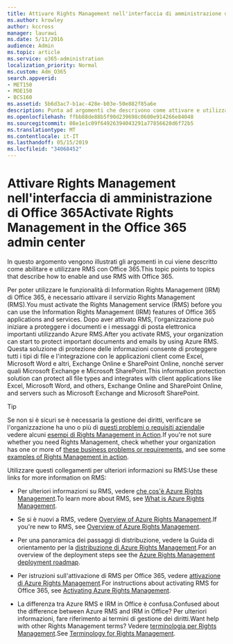 ```yaml
---
title: Attivare Rights Management nell'interfaccia di amministrazione di Office 365
ms.author: krowley
author: kccross
manager: laurawi
ms.date: 5/11/2016
audience: Admin
ms.topic: article
ms.service: o365-administration
localization_priority: Normal
ms.custom: Adm_O365
search.appverid:
- MET150
- MOE150
- BCS160
ms.assetid: 5b6d3ac7-b1ac-428e-b03e-50e882f85a6e
description: Punta ad argomenti che descrivono come attivare e utilizzare il servizio Rights Management con Office 365.
ms.openlocfilehash: ffbb88de88b5f90d239698c0600e914266e84048
ms.sourcegitcommit: 08e1e1c09f64926394043291a77856620d6f72b5
ms.translationtype: MT
ms.contentlocale: it-IT
ms.lasthandoff: 05/15/2019
ms.locfileid: "34068452"
---
```

# <a name="activate-rights-management-in-the-office-365-admin-center"></a><span data-ttu-id="5d64c-103">Attivare Rights Management nell'interfaccia di amministrazione di Office 365</span><span class="sxs-lookup"><span data-stu-id="5d64c-103">Activate Rights Management in the Office 365 admin center</span></span>

<span data-ttu-id="5d64c-104">In questo argomento vengono illustrati gli argomenti in cui viene descritto come abilitare e utilizzare RMS con Office 365.</span><span class="sxs-lookup"><span data-stu-id="5d64c-104">This topic points to topics that describe how to enable and use RMS with Office 365.</span></span>
  
<span data-ttu-id="5d64c-105">Per poter utilizzare le funzionalità di Information Rights Management (IRM) di Office 365, è necessario attivare il servizio Rights Management (RMS).</span><span class="sxs-lookup"><span data-stu-id="5d64c-105">You must activate the Rights Management service (RMS) before you can use the Information Rights Management (IRM) features of Office 365 applications and services.</span></span> <span data-ttu-id="5d64c-106">Dopo aver attivato RMS, l'organizzazione può iniziare a proteggere i documenti e i messaggi di posta elettronica importanti utilizzando Azure RMS.</span><span class="sxs-lookup"><span data-stu-id="5d64c-106">After you activate RMS, your organization can start to protect important documents and emails by using Azure RMS.</span></span> <span data-ttu-id="5d64c-107">Questa soluzione di protezione delle informazioni consente di proteggere tutti i tipi di file e l'integrazione con le applicazioni client come Excel, Microsoft Word e altri, Exchange Online e SharePoint Online, nonché server quali Microsoft Exchange e Microsoft SharePoint.</span><span class="sxs-lookup"><span data-stu-id="5d64c-107">This information protection solution can protect all file types and integrates with client applications like Excel, Microsoft Word, and others, Exchange Online and SharePoint Online, and servers such as Microsoft Exchange and Microsoft SharePoint.</span></span>
  
> [!TIP]
> <span data-ttu-id="5d64c-108">Se non si è sicuri se è necessaria la gestione dei diritti, verificare se l'organizzazione ha uno o più di [questi problemi o requisiti aziendali](https://docs.microsoft.com/rights-management/understand-explore/azure-rms-problems-it-solves)e vedere alcuni [esempi di Rights Management in Action](https://docs.microsoft.com/rights-management/understand-explore/what-admins-users-see).</span><span class="sxs-lookup"><span data-stu-id="5d64c-108">If you're not sure whether you need Rights Management, check whether your organization has one or more of [these business problems or requirements](https://docs.microsoft.com/rights-management/understand-explore/azure-rms-problems-it-solves), and see some [examples of Rights Management in action](https://docs.microsoft.com/rights-management/understand-explore/what-admins-users-see).</span></span> 
  
<span data-ttu-id="5d64c-109">Utilizzare questi collegamenti per ulteriori informazioni su RMS:</span><span class="sxs-lookup"><span data-stu-id="5d64c-109">Use these links for more information on RMS:</span></span>
  
- <span data-ttu-id="5d64c-110">Per ulteriori informazioni su RMS, vedere [che cos'è Azure Rights Management](https://docs.microsoft.com/rights-management/understand-explore/what-is-azure-rms).</span><span class="sxs-lookup"><span data-stu-id="5d64c-110">To learn more about RMS, see [What is Azure Rights Management](https://docs.microsoft.com/rights-management/understand-explore/what-is-azure-rms).</span></span>
    
- <span data-ttu-id="5d64c-111">Se si è nuovi a RMS, vedere [Overview of Azure Rights Management](https://docs.microsoft.com/rights-management/understand-explore/azure-rights-management).</span><span class="sxs-lookup"><span data-stu-id="5d64c-111">If you're new to RMS, see [Overview of Azure Rights Management](https://docs.microsoft.com/rights-management/understand-explore/azure-rights-management).</span></span>
    
- <span data-ttu-id="5d64c-112">Per una panoramica dei passaggi di distribuzione, vedere la Guida di orientamento per la [distribuzione di Azure Rights Management](https://docs.microsoft.com/rights-management/plan-design/deployment-roadmap).</span><span class="sxs-lookup"><span data-stu-id="5d64c-112">For an overview of the deployment steps see the [Azure Rights Management deployment roadmap](https://docs.microsoft.com/rights-management/plan-design/deployment-roadmap).</span></span>
    
- <span data-ttu-id="5d64c-113">Per istruzioni sull'attivazione di RMS per Office 365, vedere [attivazione di Azure Rights Management](https://technet.microsoft.com/library/jj658941.aspx).</span><span class="sxs-lookup"><span data-stu-id="5d64c-113">For instructions about activating RMS for Office 365, see [Activating Azure Rights Management](https://technet.microsoft.com/library/jj658941.aspx).</span></span>
    
- <span data-ttu-id="5d64c-114">La differenza tra Azure RMS e IRM in Office è confusa.</span><span class="sxs-lookup"><span data-stu-id="5d64c-114">Confused about the difference between Azure RMS and IRM in Office?</span></span> <span data-ttu-id="5d64c-115">Per ulteriori informazioni, fare riferimento ai termini di gestione dei diritti.</span><span class="sxs-lookup"><span data-stu-id="5d64c-115">Want help with other Rights Management terms?</span></span> <span data-ttu-id="5d64c-116">Vedere [terminologia per Rights Management](https://technet.microsoft.com/library/dn595132.aspx).</span><span class="sxs-lookup"><span data-stu-id="5d64c-116">See [Terminology for Rights Management](https://technet.microsoft.com/library/dn595132.aspx).</span></span>
    

